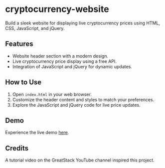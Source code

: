 # cryptocurrency-website

Build a sleek website for displaying live cryptocurrency prices using HTML, CSS, JavaScript, and jQuery.

## Features

- Website header section with a modern design.
- Live cryptocurrency price display using a free API.
- Integration of JavaScript and jQuery for dynamic updates.

## How to Use

1. Open `index.html` in your web browser.
2. Customize the header content and styles to match your preferences.
3. Explore the JavaScript and jQuery code for live price updates.

## Demo

Experience the live demo [here](https://chamindud.github.io/cryptocurrency-website/).

## Credits

A tutorial video on the GreatStack YouTube channel inspired this project.
